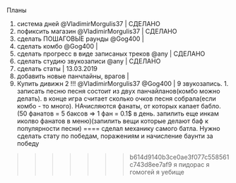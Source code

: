 Планы

1) система дней @VladimirMorgulis37 | СДЕЛАНО
2) пофиксить магазин @VladimirMorgulis37 | СДЕЛАНО
3) сделать ПОШАГОВЫЕ раунды @Gog400 |
4) сделать комбо @Gog400 |
6) сделать прогресс в виде записаных треков @any | СДЕЛАНО
5) сделать студию звукозаписи @any | СДЕЛАНО
6) сделать статы | 13.03.2019
7) добавить новые панчлайны, врагов |
8) Купить дивижн 2 !!! @VladimirMorgulis37 @Gog400 |
9 звукозапись. 1. записать песню
песня состоит из двух панчайланов(комбо можно делать). в конце игра считает сколько очков песня собрала(если комбо - то много). НАчисляются фанаты, от которых капает бабло.(50 фанатов = 5 баксов => 1 фан = 0.1$ в день. запилить еще инкам иколво фанатов в меню)(запилить вещи которые делают баф к популярности песни)
====
сделал механику самого батла. Нужно сделать стату по победам, поражениям и начисление баунти за победу
>>>>>>> b614d9140b3ce0ae3f077c558561c743d8ee7af9
я пидорас я гомогей я уебище
